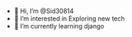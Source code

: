 - 👋 Hi, I’m @Sid30814
- 👀 I’m interested in Exploring new tech
- 🌱 I’m currently learning django


<!---
Sid30814/Sid30814 is a ✨ special ✨ repository because its `README.md` (this file) appears on your GitHub profile.
You can click the Preview link to take a look at your changes.
--->
